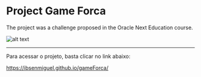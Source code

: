 # Project Game Forca

  The project was a challenge proposed in the Oracle Next Education course.

  ![alt text](https://github.com/ibsenmiguel/gameForca/blob/60b7c1a060854dc2cca551fc712e7e45135dd134/capaReadme.jpg)

  -------------------------------------------------

  Para acessar o projeto, basta clicar no link abaixo:
  
  https://ibsenmiguel.github.io/gameForca/
